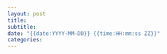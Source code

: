 ```yaml
---
layout: post
title: 
subtitle: 
date: "{{date:YYYY-MM-DD}} {{time:HH:mm:ss ZZ}}"
categories:
---
```


